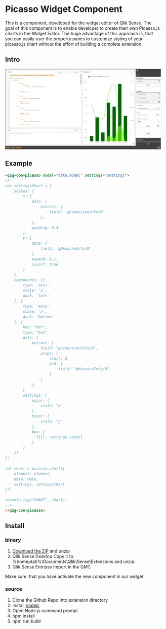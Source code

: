 # Picasso Widget Component

This is a component, developed for the widget editor of Qlik Sense. The goal of this component is to enable developer to create their own Picasso.js charts in the Widget Editor. The huge advantage of this approach is, that you can easily user the property panes to customize styling of your picasso.js chart without the effort of building a complete extension.


## Intro

![teaser](./docs/teaser.PNG "Short teaser")

## Example

``` html
<q2g-com-picasso model="data.model" settings="settings">
<!--
var settingsChart = {
	scales: {
		x: {
			data: {
				extract: {
				    field: 'qDimensionInfo/0'
				},
			},
			padding: 0.4
		},
		y: {
			data: {
				field: 'qMeasureInfo/0'
			},
			expand: 0.1,
			invert: true
		}
	},
	components: [{
		type: 'axis',
		scale: 'y',
		dock: 'left'
	}, {
		type: 'axis',
		scale: 'x',
		dock: 'bottom'
	}, {
	    key: "bar",
	    type: "box",
	    data: {
	        extract: {
	            field: "qDimensionInfo/0",
    	        props: {
    	            start: 0,
    	            end: {
    	                field: "qMeasureInfo/0"
    	            }
    	        }
	        },
	    },
	    settings: {
	        major: {
	            scale: "x"
	        },
	        minor: {
	            scale: "y"
	        },
	        box: {
              fill: settings.setCol
            }
	    }
	}]
};

let chart = picasso.chart({
	element: element,
	data: data,
	settings: settingsChart
});

console.log("CHART", chart);
-->
</q2g-com-picasso>
```

## Install

### binary

1. [Download the ZIP](https://m.sense2go.net/extension-package) and unzip
2. Qlik Sense Desktop
   Copy it to: %homeptah%\Documents\Qlik\Sense\Extensions and unzip
3. Qlik Sense Entripse
   Import in the QMC

Make sure, that you have activate the new component in our widget

### source

1. Clone the Github Repo into extension directory
2. Install [nodejs](https://nodejs.org/)
3. Open Node.js command prompt
4. npm install
5. npm run build